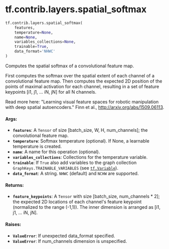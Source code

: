 <div itemscope itemtype="http://developers.google.com/ReferenceObject">
<meta itemprop="name" content="tf.contrib.layers.spatial_softmax" />
<meta itemprop="path" content="Stable" />
</div>

# tf.contrib.layers.spatial_softmax

``` python
tf.contrib.layers.spatial_softmax(
    features,
    temperature=None,
    name=None,
    variables_collections=None,
    trainable=True,
    data_format='NHWC'
)
```

Computes the spatial softmax of a convolutional feature map.

First computes the softmax over the spatial extent of each channel of a
convolutional feature map. Then computes the expected 2D position of the
points of maximal activation for each channel, resulting in a set of
feature keypoints [i1, j1, ... iN, jN] for all N channels.

Read more here:
"Learning visual feature spaces for robotic manipulation with
deep spatial autoencoders." Finn et al., http://arxiv.org/abs/1509.06113.

#### Args:

* <b>`features`</b>: A `Tensor` of size [batch_size, W, H, num_channels]; the
    convolutional feature map.
* <b>`temperature`</b>: Softmax temperature (optional). If None, a learnable
    temperature is created.
* <b>`name`</b>: A name for this operation (optional).
* <b>`variables_collections`</b>: Collections for the temperature variable.
* <b>`trainable`</b>: If `True` also add variables to the graph collection
    `GraphKeys.TRAINABLE_VARIABLES` (see <a href="../../../tf/Variable.md"><code>tf.Variable</code></a>).
* <b>`data_format`</b>: A string. `NHWC` (default) and `NCHW` are supported.


#### Returns:

* <b>`feature_keypoints`</b>: A `Tensor` with size [batch_size, num_channels * 2];
    the expected 2D locations of each channel's feature keypoint (normalized
    to the range (-1,1)). The inner dimension is arranged as
    [i1, j1, ... iN, jN].

#### Raises:

* <b>`ValueError`</b>: If unexpected data_format specified.
* <b>`ValueError`</b>: If num_channels dimension is unspecified.